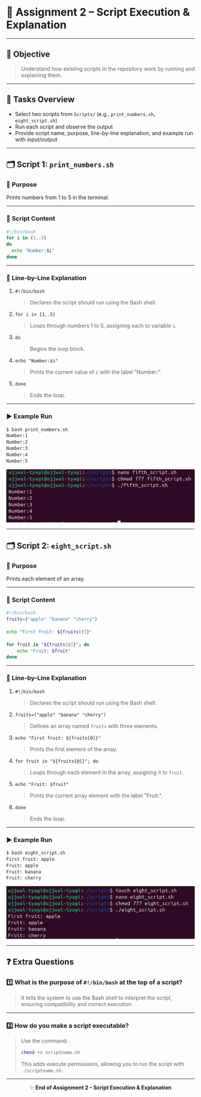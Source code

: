 # 📝 **Assignment 2 – Script Execution & Explanation**

---

## 🎯 **Objective**
> Understand how existing scripts in the repository work by running and explaining them.

---

## 🚦 **Tasks Overview**
- Select two scripts from `Scripts/` (e.g., `print_numbers.sh`, `eight_script.sh`)
- Run each script and observe the output
- Provide script name, purpose, line-by-line explanation, and example run with input/output

---

## 🗂️ **Script 1: `print_numbers.sh`**

### 📄 **Purpose**
Prints numbers from 1 to 5 in the terminal.

---

### 🧩 **Script Content**
```bash
#!/bin/bash
for i in {1..5}
do
  echo "Number:$i"
done
```

---

### 📝 **Line-by-Line Explanation**
1. `#!/bin/bash`  
   > Declares the script should run using the Bash shell.
2. `for i in {1..5}`  
   > Loops through numbers 1 to 5, assigning each to variable `i`.
3. `do`  
   > Begins the loop block.
4. `echo "Number:$i"`  
   > Prints the current value of `i` with the label "Number:".
5. `done`  
   > Ends the loop.

---

### ▶️ **Example Run**

```bash
$ bash print_numbers.sh
Number:1
Number:2
Number:3
Number:4
Number:5
```
![print_numbers.sh Output](../images/2025-09-10-16-51-02.png)

---

## 🗂️ **Script 2: `eight_script.sh`**

### 📄 **Purpose**
Prints each element of an array.

---

### 🧩 **Script Content**
```bash
#!/bin/bash
fruits=("apple" "banana" "cherry")

echo "First fruit: ${fruits[0]}"

for fruit in "${fruits[@]}"; do
    echo "Fruit: $fruit"
done
```

---

### 📝 **Line-by-Line Explanation**
1. `#!/bin/bash`  
   > Declares the script should run using the Bash shell.
2. `fruits=("apple" "banana" "cherry")`  
   > Defines an array named `fruits` with three elements.
3. `echo "First fruit: ${fruits[0]}"`  
   > Prints the first element of the array.
4. `for fruit in "${fruits[@]}"; do`  
   > Loops through each element in the array, assigning it to `fruit`.
5. `echo "Fruit: $fruit"`  
   > Prints the current array element with the label "Fruit:".
6. `done`  
   > Ends the loop.

---

### ▶️ **Example Run**

```bash
$ bash eight_script.sh
First fruit: apple
Fruit: apple
Fruit: banana
Fruit: cherry
```
![eight_script.sh Output](../images/2025-09-10-16-48-25.png)

---

## ❓ **Extra Questions**

### 1️⃣ What is the purpose of `#!/bin/bash` at the top of a script?
> It tells the system to use the Bash shell to interpret the script, ensuring compatibility and correct execution.

---

### 2️⃣ How do you make a script executable?
> Use the command:
> ```bash
> chmod +x scriptname.sh
> ```
> This adds execute permissions, allowing you to run the script with `./scriptname.sh`.

---

<div align="center">

✨ **End of Assignment 2 – Script Execution & Explanation**